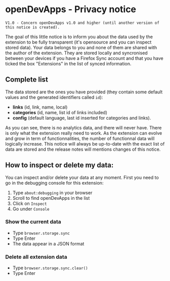 <!--
    openDevApps - Open quickly local or remote development-related apps, through a small list of links.
    Copyright (C) 2021 Samuel Roland

    This program is free software: you can redistribute it and/or modify
    it under the terms of the GNU General Public License as published by
    the Free Software Foundation, either version 3 of the License, or
    (at your option) any later version.

    This program is distributed in the hope that it will be useful,
    but WITHOUT ANY WARRANTY; without even the implied warranty of
    MERCHANTABILITY or FITNESS FOR A PARTICULAR PURPOSE.  See the
    GNU General Public License for more details.

    You should have received a copy of the GNU General Public License
    along with this program.  If not, see <https://www.gnu.org/licenses/>.
-->
# openDevApps - Privacy notice
    V1.0 - Concern openDevApps v1.0 and higher (until another version of this notice is created).
The goal of this little notice is to inform you about the data used by the extension to be fully transparent (it's opensource and you can inspect stored data). Your data belongs to you and none of them are shared with the author of the extension. They are stored locally and syncronised between your devices if you have a Firefox Sync account and that you have ticked the box "Extensions" in the list of synced information.

## Complete list
The data stored are the ones you have provided (they contain some default values and the generated identifiers called `id`):
- **links** (id, link, name, local)
- **categories** (id, name, list id of links included)
- **config** (default language, last id inserted for categories and links).

As you can see, there is no analytics data, and there will never have. There is only what the extension really need to work. As the extension can evolve and grow in term of functionnalities, the number of functionnal data will logically increase. This notice will always be up-to-date with the exact list of data are stored and the release notes will mentions changes of this notice.

## How to inspect or delete my data:
You can inspect and/or delete your data at any moment. First you need to go in the debugging console for this extension:
1. Type `about:debugging` in your browser
1. Scroll to find openDevApps in the list
1. Click on `Inspect`
1. Go under `Console`

### Show the current data
- Type `browser.storage.sync`
- Type Enter
- The data appear in a JSON format

### Delete all extension data
- Type `browser.storage.sync.clear()`
- Type Enter